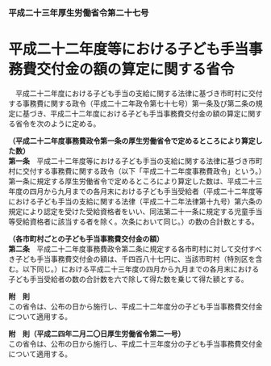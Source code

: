 ### 平成二十三年厚生労働省令第二十七号  
# 平成二十二年度等における子ども手当事務費交付金の額の算定に関する省令  
　平成二十二年度における子ども手当の支給に関する法律に基づき市町村に交付する事務費に関する政令（平成二十二年政令第七十七号）第一条及び第二条の規定に基づき、平成二十二年度における子ども手当事務費交付金の額の算定に関する省令を次のように定める。  
  
**（平成二十二年度事務費政令第一条の厚生労働省令で定めるところにより算定した数）**  
**第一条**　平成二十二年度等における子ども手当の支給に関する法律に基づき市町村に交付する事務費に関する政令（以下「平成二十二年度事務費政令」という。）第一条に規定する厚生労働省令で定めるところにより算定した数は、平成二十三年度の四月から九月までの各月末における子ども手当受給者（平成二十二年度等における子ども手当の支給に関する法律（平成二十二年法律第十九号）第六条の規定により認定を受けた受給資格者をいい、同法第二十一条に規定する児童手当等受給資格者に該当する者を除く。次条において同じ。）の数の合計数とする。  
  
**（各市町村ごとの子ども手当事務費交付金の額）**  
**第二条**　平成二十二年度事務費政令第二条に規定する各市町村に対して交付すべき子ども手当事務費交付金の額は、千四百八十七円に、当該市町村（特別区を含む。以下同じ。）における平成二十三年度の四月から九月までの各月末における子ども手当受給者の数の合計数を六で除して得た数を乗じて得た額とする。  
  
**附　則**  
この省令は、公布の日から施行し、平成二十二年度分の子ども手当事務費交付金について適用する。  
  
**附　則（平成二四年二月二〇日厚生労働省令第二一号）**  
この省令は、公布の日から施行し、平成二十三年度分の子ども手当事務費交付金について適用する。  
  

